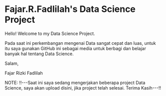 # Fajar.R.Fadlilah's Data Science Project

Hello! Welcome to my Data Science Project.

Pada saat ini perkembangan mengenai Data sangat cepat dan luas, untuk itu saya gunakan GitHub ini sebagai media untuk berbagi dan belajar banyak hal tentang Data Science. 
 
Salam,

Fajar Rizki Fadlilah

NOTE: !!---Saat ini saya sedang mengerjakan beberapa project Data Science, saya akan upload disini, jika project telah selesai. Terima Kasih---!!
